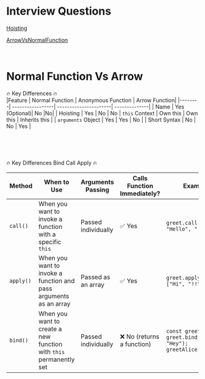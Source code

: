 # Interview Questions

[Hoisting](https://www.freecodecamp.org/news/what-is-hoisting-in-javascript-3/)

[ArrowVsNormalFunction](https://www.freecodecamp.org/news/the-difference-between-arrow-functions-and-normal-functions/)

<br/>

# Normal Function Vs Arrow #
🔥 Key Differences 🔥
<br/>
|Feature |	Normal Function |	Anonymous Function	| Arrow Function|
|--------| -----------------| ----------------------| --------------|
| Name	  | Yes (Optional)|	No |No|
|  Hoisting 	| 	Yes		| No	| 	No
| `this` Context	  | 	Own this		| Own this	| 	Inherits this	| 
| `arguments` Object   	|  	Yes		| Yes	| 	No	| 
| Short Syntax	| 	No	| 	No	| 	Yes	| 


<br/>
<br/>
<br/>

🔥 Key Differences Bind Call Apply  🔥
<br/>

| Method  | When to Use | Arguments Passing | Calls Function Immediately? | Example |
|---------|------------|-------------------|-----------------------------|---------|
| `call()`  | When you want to invoke a function with a specific `this` | Passed individually | ✅ Yes | ```greet.call(person, "Hello", "!")``` |
| `apply()` | When you want to invoke a function and pass arguments as an array | Passed as an array | ✅ Yes | `greet.apply(person, ["Hi", "!!"])` |
| `bind()`  | When you want to create a new function with `this` permanently set | Passed individually | ❌ No (returns a function) | `const greetAlice = greet.bind(person, "Hey"); greetAlice("?");` |
<br/>

